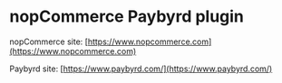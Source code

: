 # nopCommerce Paybyrd plugin

nopCommerce site: [https://www.nopcommerce.com](https://www.nopcommerce.com)

Paybyrd site: [https://www.paybyrd.com/](https://www.paybyrd.com/)

